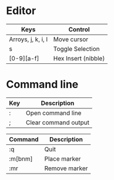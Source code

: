 # Editor

| Keys               | Control            |
|--------------------|---------------------|
| Arroys, j, k, i, l | Move cursor         |
| s                  | Toggle Selection    |
| [0-9][a-f]         | Hex Insert (nibble) |

# Command line 

| Key | Description          |
|-----|----------------------|
|  :  | Open command line    |
|  ;  | Clear command output |

| Command   | Description          |
|-----------|----------------------|
| :q        | Quit                 | 
| :m[bnm]   | Place marker         |
| :mr       | Remove marker        |
